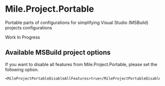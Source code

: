 ﻿# Mile.Project.Portable

Portable parts of configurations for simplifying Visual Studio (MSBuild) projects configurations

Work In Progress

## Available MSBuild project options

If you want to disable all features from Mile.Project.Portable, please set the
following option.

```
<MileProjectPortableDisableAllFeatures>true</MileProjectPortableDisableAllFeatures>
```

